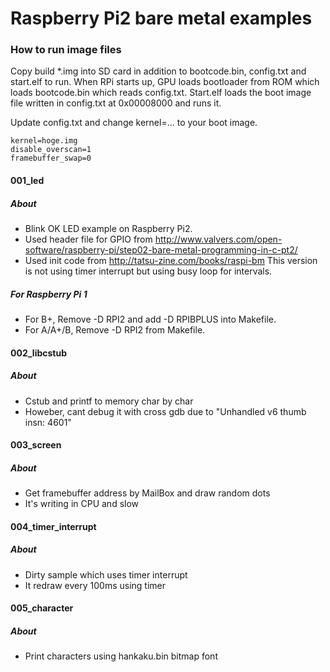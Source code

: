 # Raspberry Pi2 bare metal examples

### How to run image files
Copy build *.img into SD card in addition to bootcode.bin, config.txt and start.elf to run.
When RPi starts up, GPU loads bootloader from ROM which loads bootcode.bin which reads config.txt. Start.elf loads the boot image file written in config.txt at 0x00008000 and runs it.

Update config.txt and change kernel=... to your boot image.
```
kernel=hoge.img
disable_overscan=1
framebuffer_swap=0
```

#### 001_led
##### About
* Blink OK LED example on Raspberry Pi2.
* Used header file for GPIO from http://www.valvers.com/open-software/raspberry-pi/step02-bare-metal-programming-in-c-pt2/
* Used init code from http://tatsu-zine.com/books/raspi-bm
This version is not using timer interrupt but using busy loop for intervals.

##### For Raspberry Pi 1
* For B+, Remove -D RPI2 and add -D RPIBPLUS into Makefile.
* For A/A+/B, Remove -D RPI2 from Makefile.

#### 002_libcstub
##### About
* Cstub and printf to memory char by char
* Howeber, cant debug it with cross gdb due to "Unhandled v6 thumb insn: 4601"

#### 003_screen
##### About
* Get framebuffer address by MailBox and draw random dots
* It's writing in CPU and slow

#### 004_timer_interrupt
##### About
* Dirty sample which uses timer interrupt
* It redraw every 100ms using timer

#### 005_character
##### About
* Print characters using hankaku.bin bitmap font

